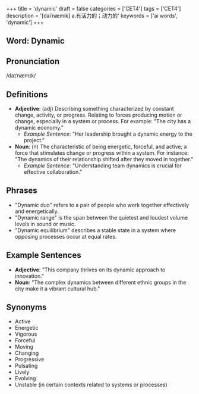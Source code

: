 +++
title = 'dynamic'
draft = false
categories = ['CET4']
tags = ['CET4']
description = '[daiˈnæmik] a.有活力的；动力的'
keywords = ['ai words', 'dynamic']
+++

## Word: Dynamic

## Pronunciation
/daɪˈnæmɪk/

## Definitions
- **Adjective**: (adj) Describing something characterized by constant change, activity, or progress. Relating to forces producing motion or change, especially in a system or process. For example: "The city has a dynamic economy."
  - _Example Sentence_: "Her leadership brought a dynamic energy to the project."
- **Noun**: (n) The characteristic of being energetic, forceful, and active; a force that stimulates change or progress within a system. For instance: "The dynamics of their relationship shifted after they moved in together."
  - _Example Sentence_: "Understanding team dynamics is crucial for effective collaboration."

## Phrases
- "Dynamic duo" refers to a pair of people who work together effectively and energetically.
- "Dynamic range" is the span between the quietest and loudest volume levels in sound or music.
- "Dynamic equilibrium" describes a stable state in a system where opposing processes occur at equal rates.

## Example Sentences
- **Adjective**: "This company thrives on its dynamic approach to innovation."
- **Noun**: "The complex dynamics between different ethnic groups in the city make it a vibrant cultural hub."

## Synonyms
- Active
- Energetic
- Vigorous
- Forceful
- Moving
- Changing
- Progressive
- Pulsating
- Lively
- Evolving
- Unstable (in certain contexts related to systems or processes)
